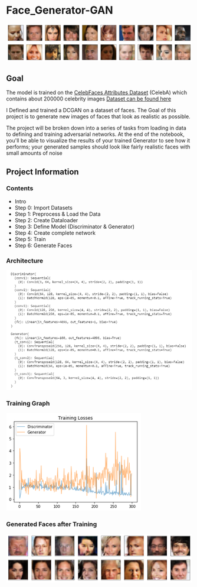 # Face_Generator-GAN

![Given Faces in dataset](givenfaces.png)

## Goal

The model is trained on the [CelebFaces Attributes Dataset](http://mmlab.ie.cuhk.edu.hk/projects/CelebA.html) (CelebA) which contains about 200000 celebrity images
[Dataset can be found here](https://s3.amazonaws.com/video.udacity-data.com/topher/2018/November/5be7eb6f_processed-celeba-small/processed-celeba-small.zip)

I Defined and trained a DCGAN on a dataset of faces. The Goal of this project is to generate new images of faces that look as realistic as possible.

The project will be broken down into a series of tasks from loading in data to defining and training adversarial networks. At the end of the notebook, you'll be able to visualize the results of your trained Generator to see how it performs; your generated samples should look like fairly realistic faces with small amounts of noise

## Project Information

### Contents


- Intro
- Step 0: Import Datasets
- Step 1: Preprocess & Load the Data                                                           
- Step 2: Create Dataloader                                                       
- Step 3: Define Model (Discriminator & Generator)
- Step 4: Create complete network          
- Step 5: Train 
- Step 6: Generate Faces

### Architecture

![Architecture](architecture.PNG)

### Training Graph

![Training Loss](loss.png)

### Generated Faces after Training

![Generated Faces](generatedfaces.png)
